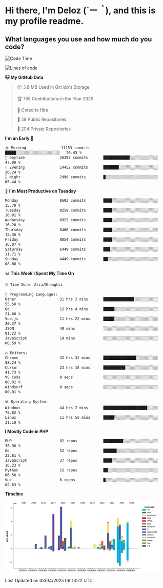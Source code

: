 # **Hi there, I'm Deloz (*´ー｀*), and this is my profile readme.**

## **What languages you use and how much do you code?**

<!--START_SECTION:waka-->
![Code Time](http://img.shields.io/badge/Code%20Time-6%2C059%20hrs%2020%20mins-blue)

![Lines of code](https://img.shields.io/badge/From%20Hello%20World%20I%27ve%20Written-50.2%20million%20lines%20of%20code-blue)

**🐱 My GitHub Data** 

> 📦 3.8 MB Used in GitHub's Storage 
 > 
> 🏆 755 Contributions in the Year 2025
 > 
> 💼 Opted to Hire
 > 
> 📜 38 Public Repositories 
 > 
> 🔑 204 Private Repositories 
 > 
**I'm an Early 🐤** 

```text
🌞 Morning                11253 commits       █████░░░░░░░░░░░░░░░░░░░░   20.43 % 
🌆 Daytime                26382 commits       ████████████░░░░░░░░░░░░░   47.89 % 
🌃 Evening                14452 commits       ███████░░░░░░░░░░░░░░░░░░   26.24 % 
🌙 Night                  2998 commits        █░░░░░░░░░░░░░░░░░░░░░░░░   05.44 % 
```
📅 **I'm Most Productive on Tuesday** 

```text
Monday                   8693 commits        ████░░░░░░░░░░░░░░░░░░░░░   15.78 % 
Tuesday                  9258 commits        ████░░░░░░░░░░░░░░░░░░░░░   16.81 % 
Wednesday                8922 commits        ████░░░░░░░░░░░░░░░░░░░░░   16.20 % 
Thursday                 8460 commits        ████░░░░░░░░░░░░░░░░░░░░░   15.36 % 
Friday                   8854 commits        ████░░░░░░░░░░░░░░░░░░░░░   16.07 % 
Saturday                 6449 commits        ███░░░░░░░░░░░░░░░░░░░░░░   11.71 % 
Sunday                   4449 commits        ██░░░░░░░░░░░░░░░░░░░░░░░   08.08 % 
```


📊 **This Week I Spent My Time On** 

```text
🕑︎ Time Zone: Asia/Shanghai

💬 Programming Languages: 
Other                    31 hrs 3 mins       ██████████████░░░░░░░░░░░   55.58 % 
Go                       12 hrs 4 mins       █████░░░░░░░░░░░░░░░░░░░░   21.60 % 
Vue.js                   11 hrs 22 mins      █████░░░░░░░░░░░░░░░░░░░░   20.37 % 
JSON                     40 mins             ░░░░░░░░░░░░░░░░░░░░░░░░░   01.22 % 
JavaScript               19 mins             ░░░░░░░░░░░░░░░░░░░░░░░░░   00.59 % 

🔥 Editors: 
Chrome                   32 hrs 32 mins      ███████████████░░░░░░░░░░   58.24 % 
Cursor                   23 hrs 18 mins      ██████████░░░░░░░░░░░░░░░   41.73 % 
VS Code                  0 secs              ░░░░░░░░░░░░░░░░░░░░░░░░░   00.02 % 
Windsurf                 0 secs              ░░░░░░░░░░░░░░░░░░░░░░░░░   00.01 % 

💻 Operating System: 
Windows                  44 hrs 2 mins       ████████████████████░░░░░   78.82 % 
Linux                    11 hrs 50 mins      █████░░░░░░░░░░░░░░░░░░░░   21.18 % 
```

**I Mostly Code in PHP** 

```text
PHP                      82 repos            █████████░░░░░░░░░░░░░░░░   35.96 % 
Go                       52 repos            ██████░░░░░░░░░░░░░░░░░░░   22.81 % 
JavaScript               37 repos            ████░░░░░░░░░░░░░░░░░░░░░   16.23 % 
Python                   15 repos            ██░░░░░░░░░░░░░░░░░░░░░░░   06.58 % 
Vue                      6 repos             █░░░░░░░░░░░░░░░░░░░░░░░░   02.63 % 
```



**Timeline**

![Lines of Code chart](https://raw.githubusercontent.com/deloz/deloz/main/assets/bar_graph.png)


 Last Updated on 03/04/2025 06:13:22 UTC
<!--END_SECTION:waka-->
